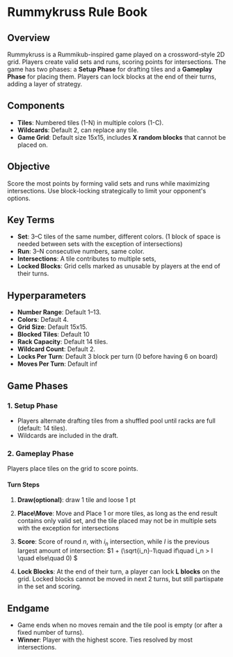 # Rummykruss Rule Book

## Overview
Rummykruss is a Rummikub-inspired game played on a crossword-style 2D grid. Players create valid sets and runs, scoring points for intersections. The game has two phases: a **Setup Phase** for drafting tiles and a **Gameplay Phase** for placing them. Players can lock blocks at the end of their turns, adding a layer of strategy.

## Components
- **Tiles**: Numbered tiles (1-N) in multiple colors (1-C).
- **Wildcards**: Default 2, can replace any tile.
- **Game Grid**: Default size 15x15, includes **X random blocks** that cannot be placed on.

## Objective
Score the most points by forming valid sets and runs while maximizing intersections. Use block-locking strategically to limit your opponent's options.

## Key Terms
- **Set**: 3–C tiles of the same number, different colors.
(1 block of space is needed between sets with the exception of intersections)
- **Run**: 3–N consecutive numbers, same color.
- **Intersections**: A tile contributes to multiple sets, 
- **Locked Blocks**: Grid cells marked as unusable by players at the end of their turns.

## Hyperparameters
- **Number Range**:   Default 1–13.
- **Colors**:         Default 4.
- **Grid Size**:      Default 15x15.
- **Blocked Tiles**:  Default 10
- **Rack Capacity**:  Default 14 tiles.
- **Wildcard Count**: Default 2.
- **Locks Per Turn**: Default 3 block per turn (0 before having 6 on board)
- **Moves Per Turn**: Default inf

## Game Phases

### 1. Setup Phase
- Players alternate drafting tiles from a shuffled pool until racks are full (default: 14 tiles).
- Wildcards are included in the draft.

### 2. Gameplay Phase
Players place tiles on the grid to score points.

#### Turn Steps
1. **Draw(optional)**: draw 1 tile and loose 1 pt
2. **Place\Move**: 
   Move and Place 1 or more tiles, as long as the end result contains only valid set, and the tile placed may not be in multiple sets with the exception for intersections
3. **Score**:
   Score of round $n$, with $i_n$ intersection, while $I$ is the previous largest amount of intersection:
   $1 + (\sqrt{i_n}-1\quad  if\quad   i_n > I \quad  else\quad 0) $

4. **Lock Blocks**:  At the end of their turn, a player can lock **L blocks** on the grid. Locked blocks cannot be moved in next 2 turns, but still partispate in the set and scoring.  

## Endgame
- Game ends when no moves remain and the tile pool is empty (or after a fixed number of turns).
- **Winner**: Player with the highest score. Ties resolved by most intersections.
